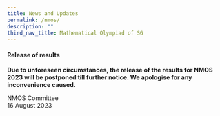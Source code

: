 ```yaml
---
title: News and Updates
permalink: /nmos/
description: ""
third_nav_title: Mathematical Olympiad of SG
---
```

#### **Release of results**

**Due to unforeseen circumstances, the release of the results for NMOS 2023 will be postponed till further notice. We apologise for any inconvenience caused.**

NMOS Committee<br>
16 August 2023